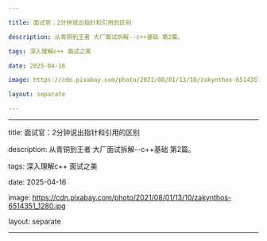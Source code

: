 ```yaml
---

title: 面试官：2分钟说出指针和引用的区别

description: 从青铜到王者 大厂面试拆解--c++基础 第2篇。

tags: 深入理解c++ 面试之美

date: 2025-04-16

image: https://cdn.pixabay.com/photo/2021/08/01/13/10/zakynthos-6514351_1280.jpg

layout: separate

---
```



---

title: 面试官：2分钟说出指针和引用的区别

description: 从青铜到王者 大厂面试拆解--c++基础 第2篇。

tags: 深入理解c++ 面试之美

date: 2025-04-16

image: https://cdn.pixabay.com/photo/2021/08/01/13/10/zakynthos-6514351_1280.jpg

layout: separate

---




